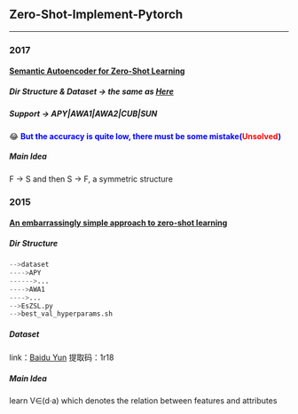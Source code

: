 ## Zero-Shot-Implement-Pytorch
------
### 2017
####  [Semantic Autoencoder for Zero-Shot Learning](https://github.com/DingjieFu/Zero-Shot-Implement-Pytorch/tree/main/SAE)
##### Dir Structure & Dataset -> the same as [Here](https://github.com/DingjieFu/Zero-Shot-Implement-Pytorch/tree/main/EsZSL)
##### Support -> APY|AWA1|AWA2|CUB|SUN 
:joy: **<font color=blue>But the accuracy is quite low, there must be some mistake(<font color=red>Unsolved</font>)</font>**
##### Main Idea
F -> S and then S -> F, a symmetric structure
### 2015
####  [An embarrassingly simple approach to zero-shot learning](https://github.com/DingjieFu/Zero-Shot-Implement-Pytorch/tree/main/EsZSL)
##### Dir Structure
```python
-->dataset
---->APY
------>...
---->AWA1
---->...
-->EsZSL.py
-->best_val_hyperparams.sh
```
##### Dataset
link：[Baidu Yun](https://pan.baidu.com/s/1SVtMxKArCG6XHaqpNJGuDQ) 提取码：1r18
##### Main Idea
learn V∈(d·a) which denotes the relation between features and attributes
